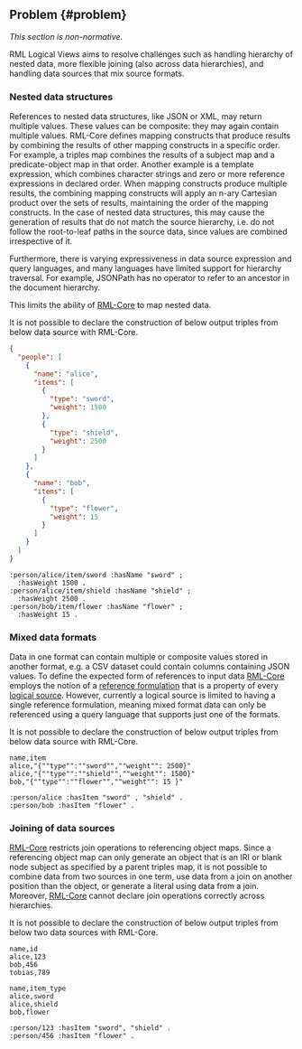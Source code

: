 ## Problem {#problem}

*This section is non-normative.*

RML Logical Views aims to resolve challenges such as handling hierarchy of nested data, more flexible joining (also across data hierarchies), and handling data sources that mix source formats.

### Nested data structures

References to nested data structures, like JSON or XML, may return multiple values. These values can be composite: they may again contain multiple values. 
<a data-cite="RML-Core">RML-Core</a> defines mapping constructs that produce results by combining the results of other mapping constructs in a specific order. 
For example, a <a data-cite="RML-Core#dfn-triples-map">triples map</a> combines the results of a <a data-cite="RML-Core#dfn-subject-map">subject map</a> and a <a data-cite="RML-Core#dfn-predicate-object-map">predicate-object map</a> in that order. 
Another example is a <a data-cite="RML-Core#dfn-template-expression">template expression</a>, 
which combines character strings and zero or more <a data-cite="RML-Core#dfn-reference-expression">reference expressions</a> in declared order. 
When mapping constructs produce multiple results, the combining mapping constructs will apply an <a data-cite="RML-Core#dfn-n-ary-cartesian-product">n-ary Cartesian product</a> over the sets of results, maintaining the order of the mapping constructs. In the case of nested data structures, this may cause the generation of results that do not match the source hierarchy, i.e. do not follow the root-to-leaf paths in the source data, since values are combined irrespective of it.

Furthermore, there is varying expressiveness in data source expression and query languages, and many languages have limited support for hierarchy traversal. For example, JSONPath has no operator to refer to an ancestor in the document hierarchy.

This limits the ability of [RML-Core](https://kg-construct.github.io/rml-core/spec/docs/) to map nested data.

<aside class=example id=ex-nesting-problem>
It is not possible to declare the construction of below output triples from below data source with RML-Core. 
<aside class=ex-input>

```json
{
  "people": [
    {
      "name": "alice",
      "items": [
        {
          "type": "sword",
          "weight": 1500
        },
        {
          "type": "shield",
          "weight": 2500
        }
      ]
    },
    {
      "name": "bob",
      "items": [
        {
          "type": "flower",
          "weight": 15
        }
      ]
    }
  ]
}
```
</aside>

<aside class="ex-output">

```turtle
:person/alice/item/sword :hasName "sword" ;
  :hasWeight 1500 .
:person/alice/item/shield :hasName "shield" ;
  :hasWeight 2500 .
:person/bob/item/flower :hasName "flower" ;
  :hasWeight 15 .
```
</aside>
</aside>


### Mixed data formats

Data in one format can contain multiple or composite values stored in another format, e.g. a CSV dataset could contain columns containing JSON values. To define the expected form of references to input data [RML-Core](https://kg-construct.github.io/rml-core/spec/docs/) employs the notion of a <!-- TODO reference to core, dependent on https://github.com/kg-construct/rml-core/issues/127-->[reference formulation](https://kg-construct.github.io/rml-io/spec/docs/#reference-formulations) that is a property of every <!-- TODO reference to core, dependent on https://github.com/kg-construct/rml-core/issues/127-->[logical source](https://kg-construct.github.io/rml-io/spec/docs/#defining-logical-sources). However, currently a logical source is limited to having a single reference formulation, meaning mixed format data can only be referenced using a query language that supports just one of the formats.

<aside class=example id=ex-mixed-format-problem>
It is not possible to declare the construction of below output triples from below data source with RML-Core. 
<aside class=ex-input>

```csv
name,item  
alice,"{""type"":""sword"",""weight"": 2500}" 
alice,"{""type"":""shield"",""weight"": 1500}"  
bob,"{""type"":""flower"",""weight"": 15 }"  
```
</aside>

<aside class="ex-output">

```turtle
:person/alice :hasItem "sword" , "shield" .
:person/bob :hasItem "flower" . 
```
</aside>
</aside>

### Joining of data sources

[RML-Core](https://kg-construct.github.io/rml-core/spec/docs/) restricts join operations to <a data-cite="RML-Core#referencing-object-map">referencing object maps</a>. Since a referencing object map can only generate an object that is an IRI or blank node subject as specified by a parent triples map, it is not possible to combine data from two sources in one term, use data from a join on another position than the object, or generate a literal using data from a join.
Moreover, [RML-Core](https://kg-construct.github.io/rml-core/spec/docs/) cannot declare join operations correctly across hierarchies.

<aside class=example id=ex-mixed-format-problem>
It is not possible to declare the construction of below output triples from below two data sources with RML-Core. 
<aside class=ex-input>

```csv
name,id
alice,123
bob,456
tobias,789
```
</aside>

<aside class=ex-input>

```csv
name,item_type
alice,sword
alice,shield
bob,flower
```
</aside>

<aside class="ex-output">

```turtle
:person/123 :hasItem "sword", "shield" . 
:person/456 :hasItem "flower" .
```
</aside>
</aside>
